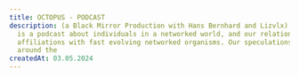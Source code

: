 ```yaml
---
title: OCTOPUS - PODCAST
description: (a Black Mirror Production with Hans Bernhard and Lizvlx) ‘Octopus’
  is a podcast about individuals in a networked world, and our relationships and
  affiliations with fast evolving networked organisms. Our speculations circle
  around the
createdAt: 03.05.2024
---
```

